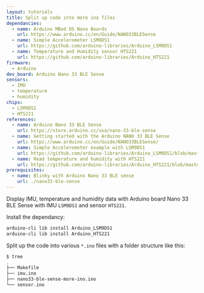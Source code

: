 ```yaml
---
layout: tutorials
title: Split up code into more ino files
dependancies:
  - name: Arduino MBed OS Nano Boards
    url: https://www.arduino.cc/en/Guide/NANO33BLESense
  - name: Simple Accelerometer LSM9DS1
    url: https://github.com/arduino-libraries/Arduino_LSM9DS1
  - name: Temperature and Humidity sensor HTS221
    url: https://github.com/arduino-libraries/Arduino_HTS221
firmware:
  - Arduino
dev_board: Arduino Nano 33 BLE Sense
sensors:
  - IMU
  - temperature
  - humidity
chips:
  - LSM9DS1
  - HTS221
references:
  - name: Arduino Nano 33 BLE Sense
    url: https://store.arduino.cc/usa/nano-33-ble-sense
  - name: Getting started with the Arduino NANO 33 BLE Sense
    url: https://www.arduino.cc/en/Guide/NANO33BLESense/
  - name: Simple Accelerometer example with LSM9DS1
    url: https://github.com/arduino-libraries/Arduino_LSM9DS1/blob/master/examples/SimpleAccelerometer/SimpleAccelerometer.ino
  - name: Read temperature and humidity with HTS221
    url: https://github.com/arduino-libraries/Arduino_HTS221/blob/master/examples/ReadSensors/ReadSensors.ino
prerequisites:
  - name: Blinky with Arduino Nano 33 BLE sense
    url: ./nano33-ble-sense
---
```


Display IMU, temperature and humidity data with Arduino board Nano 33 BLE Sense with IMU `LSM9DS1` and sensor `HTS221`.

Install the dependancy:

```sh
arduino-cli lib install Arduino_LSM9DS1
arduino-cli lib install Arduino_HTS221
```

Split up the code into various `*.ino` files with a folder structure like this:

```sh
$ tree
.
├── Makefile
├── imu.ino
├── nano33-ble-sense-more-ino.ino
└── sensor.ino
```
